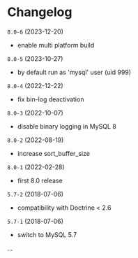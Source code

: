 # Changelog

`8.0-6` (2023-12-20)
- enable multi platform build

`8.0-5` (2023-10-27)
- by default run as 'mysql' user (uid 999)

`8.0-4` (2022-12-22)
- fix bin-log deactivation

`8.0-3` (2022-10-07)
- disable binary logging in MySQL 8

`8.0-2` (2022-08-19)
- increase sort_buffer_size

`8.0-1` (2022-02-28)
- first 8.0 release

`5.7-2` (2018-07-06)
- compatibility with Doctrine < 2.6

`5.7-1` (2018-07-06)
- switch to MySQL 5.7


...
